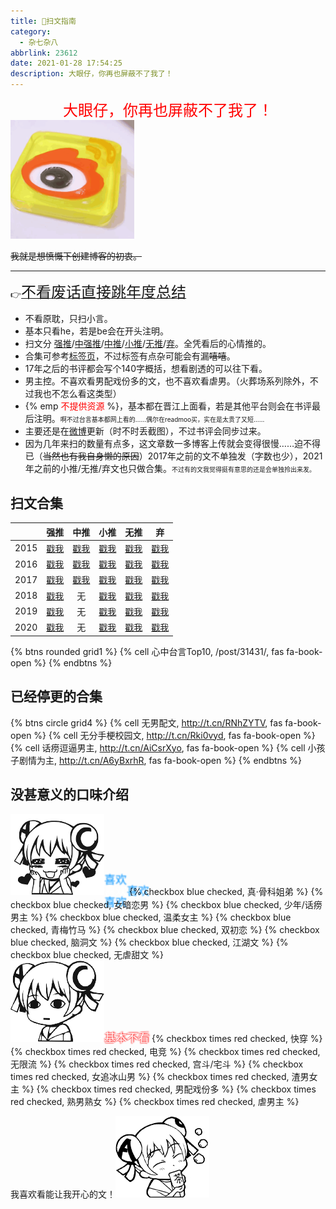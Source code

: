 ```yaml
---
title: 📖扫文指南
category:
  - 杂七杂八
abbrlink: 23612
date: 2021-01-28 17:54:25
description: 大眼仔，你再也屏蔽不了我了！
---
```

<meta name="referrer" content="no-referrer" />

<center><font face="华文行楷" color=red size=5>大眼仔，你再也屏蔽不了我了！</font></center>
<img src= "/bq/IMG_5259.GIF" style="zoom:40%">

~~我就是想愤慨下创建博客的初衷。~~

<!-- more -->
---

👉[<font size=5>不看废话直接跳年度总结</font>](/post/23612/#扫文合集)

- 不看原耽，只扫小言。
- 基本只看he，若是be会在开头注明。
- 扫文分 [强推](/categories/%E6%89%AB%E6%96%87/%E2%85%A0%E5%BC%BA%E6%8E%A8/)/[中强推](/categories/%E6%89%AB%E6%96%87/%E2%85%A1%E4%B8%AD%E5%BC%BA%E6%8E%A8/)/[中推](/categories/%E6%89%AB%E6%96%87/%E2%85%A2%E4%B8%AD%E6%8E%A8/)/[小推](/categories/%E6%89%AB%E6%96%87/%E2%85%A3%E5%B0%8F%E6%8E%A8/)/[无推](/categories/%E6%89%AB%E6%96%87/%E2%85%A4%E6%97%A0%E6%8E%A8/)/[弃](/categories/扫文/Ⅵ弃/)。全凭看后的心情推的。
- 合集可参考[标签页](/tags)，不过标签有点杂可能会有漏~~嘻嘻~~。
- 17年之后的书评都会写个140字概括，想看剧透的可以往下看。
- 男主控。不喜欢看男配戏份多的文，也不喜欢看虐男。（火葬场系列除外，不过我也不怎么看这类型）
- {% emp <font color=red>不提供资源</font> %}，基本都在晋江上面看，若是其他平台则会在书评最后注明。<font size=1>啊不过台言基本都网上看的……偶尔在readmoo买，实在是太贵了又短……</font>
- 主要还是在[微博](https://weibo.com/u/5634709251)更新（时不时丢截图），不过书评会同步过来。
- 因为几年来扫的数量有点多，这文章数一多博客上传就会变得很慢……迫不得已（~~当然也有我自身懒的原因~~）2017年之前的文不单独发（字数也少），2021年之前的小推/无推/弃文也只做合集。<font size=1>不过有的文我觉得挺有意思的还是会单独拎出来发。</font>

## 扫文合集

|   | 强推 | 中推 | 小推 | 无推 | 弃 | 
| :------: | :------: | :------: | :------: | :------: | :------: |
| 2015 | [戳我](/post/61621/) | [戳我](/post/20903/) | [戳我](/post/21200/) | [戳我](/post/25806/) | [戳我](/post/12332/) |
| 2016 | [戳我](/post/61574/) | [戳我](/post/21875/) | [戳我](/post/15769/) | [戳我](/post/39193/) | [戳我](/post/59716/) |
| 2017 | [戳我](/post/21894/) | [戳我](/post/59870/) | [戳我](/post/50075/) | [戳我](/post/46/) | [戳我](/post/60808/) |
| 2018 | [戳我](/post/12393/) | 无 | [戳我](/post/65534/) | [戳我](/post/5498/) | [戳我](/post/63711/) |
| 2019 | [戳我](/post/61561/) | 无 | [戳我](/post/60074/) | [戳我](/post/59719/) | [戳我](/post/1250/) |
| 2020 | [戳我](/post/2377/) | 无 | [戳我](/post/44376/) | [戳我](/post/18396/) | [戳我](/post/43641/) |

{% btns rounded grid1 %}
{% cell 心中台言Top10, /post/31431/, fas fa-book-open %}
{% endbtns %}

## 已经停更的合集
{% btns circle grid4 %}
{% cell 无男配文, http://t.cn/RNhZYTV, fas fa-book-open %}
{% cell 无分手梗校园文, http://t.cn/Rki0vyd, fas fa-book-open %}
{% cell 话痨逗逼男主, http://t.cn/AiCsrXyo, fas fa-book-open %}
{% cell 小孩子剧情为主, http://t.cn/A6yBxrhR, fas fa-book-open %}
{% endbtns %}

## 没甚意义的口味介绍

<img src="/ac/37.png" id="ac"><font size=4 color=white><span style="text-shadow:0em -1em 2px #0092ff, 2em 0em 2px #0092ff, 0em 1em 2px #0092ff;;">喜欢</span></font>
{% checkbox blue checked, 真·骨科姐弟 %}
{% checkbox blue checked, 女暗恋男 %}
{% checkbox blue checked, 少年/话痨男主 %}
{% checkbox blue checked, 温柔女主 %}
{% checkbox blue checked, 青梅竹马 %}
{% checkbox blue checked, 双初恋 %}
{% checkbox blue checked, 脑洞文 %}
{% checkbox blue checked, 江湖文 %}
{% checkbox blue checked, 无虐甜文 %}
<br/>
<img src="/ac/05.png" id="ac"><font size=4 color=white><span style="text-shadow:-1px 1px 2px #ff4949, 0em 0em 2px #ff4949, 2px -1px 2px #ff4949;">基本不看</span></font>
{% checkbox times red checked, 快穿 %}
{% checkbox times red checked, 电竞 %}
{% checkbox times red checked, 无限流 %}
{% checkbox times red checked, 宫斗/宅斗 %}
{% checkbox times red checked, 女追冰山男 %}
{% checkbox times red checked, 渣男女主 %}
{% checkbox times red checked, 男配戏份多 %}
{% checkbox times red checked, 熟男熟女 %}
{% checkbox times red checked, 虐男主 %}

我喜欢看能让我开心的文！<img src="/ac/1012.jpg" id="bq">